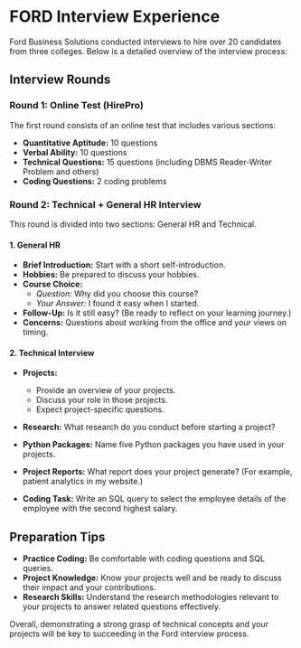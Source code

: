 # FORD Interview Experience

Ford Business Solutions conducted interviews to hire over 20 candidates from three colleges. Below is a detailed overview of the interview process:

## Interview Rounds

### Round 1: Online Test (HirePro)
The first round consists of an online test that includes various sections:

- **Quantitative Aptitude:** 10 questions
- **Verbal Ability:** 10 questions
- **Technical Questions:** 15 questions (including DBMS Reader-Writer Problem and others)
- **Coding Questions:** 2 coding problems

### Round 2: Technical + General HR Interview
This round is divided into two sections: General HR and Technical.

#### 1. General HR
- **Brief Introduction:** Start with a short self-introduction.
- **Hobbies:** Be prepared to discuss your hobbies.
- **Course Choice:** 
  - *Question:* Why did you choose this course?
  - *Your Answer:* I found it easy when I started.
- **Follow-Up:** Is it still easy? (Be ready to reflect on your learning journey.)
- **Concerns:** Questions about working from the office and your views on timing.

#### 2. Technical Interview
- **Projects:**
  - Provide an overview of your projects.
  - Discuss your role in those projects.
  - Expect project-specific questions.
  
- **Research:** What research do you conduct before starting a project?
  
- **Python Packages:** Name five Python packages you have used in your projects.

- **Project Reports:** What report does your project generate? (For example, patient analytics in my website.)

- **Coding Task:** Write an SQL query to select the employee details of the employee with the second highest salary.

## Preparation Tips
- **Practice Coding:** Be comfortable with coding questions and SQL queries.
- **Project Knowledge:** Know your projects well and be ready to discuss their impact and your contributions.
- **Research Skills:** Understand the research methodologies relevant to your projects to answer related questions effectively.

Overall, demonstrating a strong grasp of technical concepts and your projects will be key to succeeding in the Ford interview process.
